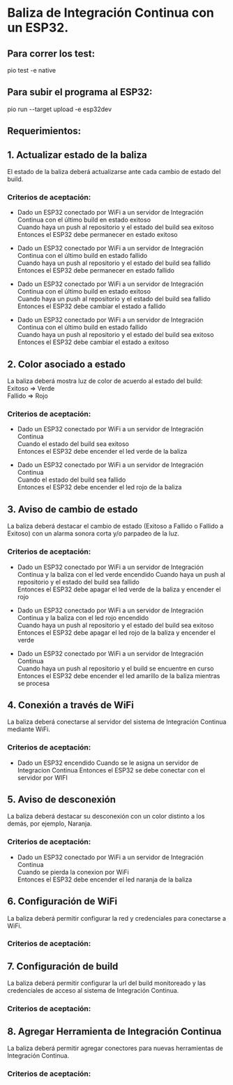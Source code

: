 # Baliza de Integración Continua con un ESP32.

## Para correr los test:
pio test -e native

## Para subir el programa al ESP32:
pio run --target upload -e esp32dev

## Requerimientos:

## 1. Actualizar estado de la baliza  
El estado de la baliza deberá actualizarse ante cada cambio de estado del build.

### Criterios de aceptación:

+ Dado un ESP32 conectado por WiFi a un servidor de Integración Continua con el último build en estado exitoso  
  Cuando haya un push al repositorio y el estado del build sea exitoso  
  Entonces el ESP32 debe permanecer en estado exitoso  

+ Dado un ESP32 conectado por WiFi a un servidor de Integración Continua con el último build en estado fallido  
  Cuando haya un push al repositorio y el estado del build sea fallido  
  Entonces el ESP32 debe permanecer en estado fallido  

+ Dado un ESP32 conectado por WiFi a un servidor de Integración Continua con el último build en estado exitoso  
  Cuando haya un push al repositorio y el estado del build sea fallido  
  Entonces el ESP32 debe cambiar el estado a fallido  

+ Dado un ESP32 conectado por WiFi a un servidor de Integración Continua con el último build en estado fallido  
  Cuando haya un push al repositorio y el estado del build sea exitoso  
  Entonces el ESP32 debe cambiar el estado a exitoso  

## 2. Color asociado a estado  
La baliza deberá mostra luz de color de acuerdo al estado del build:  
Exitoso => Verde  
Fallido => Rojo  

### Criterios de aceptación: 

+ Dado un ESP32 conectado por WiFi a un servidor de Integración Continua  
  Cuando el estado del build sea exitoso  
  Entonces el ESP32 debe encender el led verde de la baliza  

+ Dado un ESP32 conectado por WiFi a un servidor de Integración Continua  
  Cuando el estado del build sea fallido  
  Entonces el ESP32 debe encender el led rojo de la baliza  

## 3. Aviso de cambio de estado    
La baliza deberá destacar el cambio de estado (Exitoso a Fallido o Fallido a Exitoso) con un alarma sonora corta y/o parpadeo de la luz.

### Criterios de aceptación:

+ Dado un ESP32 conectado por WiFi a un servidor de Integración Continua y la baliza con el led verde encendido 
  Cuando haya un push al repositorio y el estado del build sea fallido    
  Entonces el ESP32 debe apagar el led verde de la baliza y encender el rojo  

+ Dado un ESP32 conectado por WiFi a un servidor de Integración Continua y la baliza con el led rojo encendido  
  Cuando haya un push al repositorio y el estado del build sea exitoso   
  Entonces el ESP32 debe apagar el led rojo de la baliza y encender el verde   

+ Dado un ESP32 conectado por WiFi a un servidor de Integración Continua  
  Cuando haya un push al repositorio y el build se encuentre en curso  
  Entonces el ESP32 debe encender el led amarillo de la baliza mientras se procesa    

## 4. Conexión a través de WiFi    
La baliza deberá conectarse al servidor del sistema de Integración Continua mediante WiFi.

### Criterios de aceptación:
+ Dado un ESP32 encendido
  Cuando se le asigna un servidor de Integracion Continua
  Entonces el ESP32 se debe conectar con el servidor por WIFI

## 5. Aviso de desconexión  
La baliza deberá destacar su desconexión con un color distinto a los demás, por ejemplo, Naranja.

### Criterios de aceptación:

+ Dado un ESP32 conectado por WiFi a un servidor de Integración Continua  
  Cuando se pierda la conexion por WiFi    
  Entonces el ESP32 debe encender el led naranja de la baliza  


## 6. Configuración de WiFi     
La baliza deberá permitir configurar la red y credenciales para conectarse a WiFi.

### Criterios de aceptación:

## 7. Configuración de build      
La baliza deberá permitir configurar la url del build monitoreado y las credenciales de acceso al sistema de Integración Continua.  

### Criterios de aceptación:

## 8. Agregar Herramienta de Integración Continua    
La baliza deberá permitir agregar conectores para nuevas herramientas de Integración Continua.

### Criterios de aceptación:
